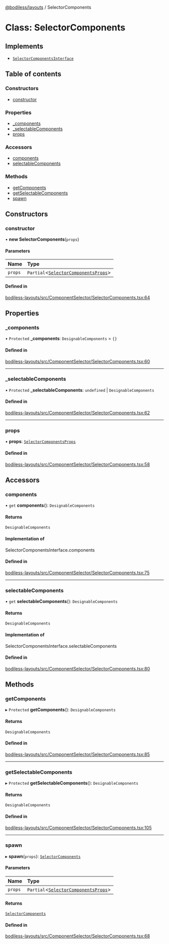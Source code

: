 [@bodiless/layouts](../README.md) / SelectorComponents

# Class: SelectorComponents

## Implements

- [`SelectorComponentsInterface`](../README.md#selectorcomponentsinterface)

## Table of contents

### Constructors

- [constructor](SelectorComponents.md#constructor)

### Properties

- [\_components](SelectorComponents.md#_components)
- [\_selectableComponents](SelectorComponents.md#_selectablecomponents)
- [props](SelectorComponents.md#props)

### Accessors

- [components](SelectorComponents.md#components)
- [selectableComponents](SelectorComponents.md#selectablecomponents)

### Methods

- [getComponents](SelectorComponents.md#getcomponents)
- [getSelectableComponents](SelectorComponents.md#getselectablecomponents)
- [spawn](SelectorComponents.md#spawn)

## Constructors

### constructor

• **new SelectorComponents**(`props`)

#### Parameters

| Name | Type |
| :------ | :------ |
| `props` | `Partial`<[`SelectorComponentsProps`](../README.md#selectorcomponentsprops)\> |

#### Defined in

[bodiless-layouts/src/ComponentSelector/SelectorComponents.tsx:64](https://github.com/johnsonandjohnson/Bodiless-JS/blob/77c02dc26/packages/bodiless-layouts/src/ComponentSelector/SelectorComponents.tsx#L64)

## Properties

### \_components

• `Protected` **\_components**: `DesignableComponents` = `{}`

#### Defined in

[bodiless-layouts/src/ComponentSelector/SelectorComponents.tsx:60](https://github.com/johnsonandjohnson/Bodiless-JS/blob/77c02dc26/packages/bodiless-layouts/src/ComponentSelector/SelectorComponents.tsx#L60)

___

### \_selectableComponents

• `Protected` **\_selectableComponents**: `undefined` \| `DesignableComponents`

#### Defined in

[bodiless-layouts/src/ComponentSelector/SelectorComponents.tsx:62](https://github.com/johnsonandjohnson/Bodiless-JS/blob/77c02dc26/packages/bodiless-layouts/src/ComponentSelector/SelectorComponents.tsx#L62)

___

### props

• **props**: [`SelectorComponentsProps`](../README.md#selectorcomponentsprops)

#### Defined in

[bodiless-layouts/src/ComponentSelector/SelectorComponents.tsx:58](https://github.com/johnsonandjohnson/Bodiless-JS/blob/77c02dc26/packages/bodiless-layouts/src/ComponentSelector/SelectorComponents.tsx#L58)

## Accessors

### components

• `get` **components**(): `DesignableComponents`

#### Returns

`DesignableComponents`

#### Implementation of

SelectorComponentsInterface.components

#### Defined in

[bodiless-layouts/src/ComponentSelector/SelectorComponents.tsx:75](https://github.com/johnsonandjohnson/Bodiless-JS/blob/77c02dc26/packages/bodiless-layouts/src/ComponentSelector/SelectorComponents.tsx#L75)

___

### selectableComponents

• `get` **selectableComponents**(): `DesignableComponents`

#### Returns

`DesignableComponents`

#### Implementation of

SelectorComponentsInterface.selectableComponents

#### Defined in

[bodiless-layouts/src/ComponentSelector/SelectorComponents.tsx:80](https://github.com/johnsonandjohnson/Bodiless-JS/blob/77c02dc26/packages/bodiless-layouts/src/ComponentSelector/SelectorComponents.tsx#L80)

## Methods

### getComponents

▸ `Protected` **getComponents**(): `DesignableComponents`

#### Returns

`DesignableComponents`

#### Defined in

[bodiless-layouts/src/ComponentSelector/SelectorComponents.tsx:85](https://github.com/johnsonandjohnson/Bodiless-JS/blob/77c02dc26/packages/bodiless-layouts/src/ComponentSelector/SelectorComponents.tsx#L85)

___

### getSelectableComponents

▸ `Protected` **getSelectableComponents**(): `DesignableComponents`

#### Returns

`DesignableComponents`

#### Defined in

[bodiless-layouts/src/ComponentSelector/SelectorComponents.tsx:105](https://github.com/johnsonandjohnson/Bodiless-JS/blob/77c02dc26/packages/bodiless-layouts/src/ComponentSelector/SelectorComponents.tsx#L105)

___

### spawn

▸ **spawn**(`props`): [`SelectorComponents`](SelectorComponents.md)

#### Parameters

| Name | Type |
| :------ | :------ |
| `props` | `Partial`<[`SelectorComponentsProps`](../README.md#selectorcomponentsprops)\> |

#### Returns

[`SelectorComponents`](SelectorComponents.md)

#### Defined in

[bodiless-layouts/src/ComponentSelector/SelectorComponents.tsx:68](https://github.com/johnsonandjohnson/Bodiless-JS/blob/77c02dc26/packages/bodiless-layouts/src/ComponentSelector/SelectorComponents.tsx#L68)
